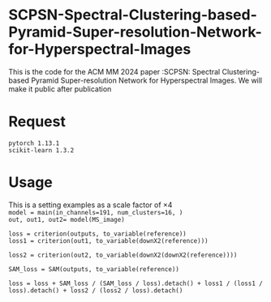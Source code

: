 # SCPSN-Spectral-Clustering-based-Pyramid-Super-resolution-Network-for-Hyperspectral-Images
This is the code for the ACM MM 2024 paper :SCPSN: Spectral Clustering-based Pyramid Super-resolution  Network for Hyperspectral Images.
We will make it public after publication
<h1>Request</h1>
<code>pytorch 1.13.1</code><br/>
<code>scikit-learn 1.3.2</code>
<h1>Usage</h1>
This is a setting examples as a scale factor of ×4<br/>
<code>model = main(in_channels=191, num_clusters=16, )</code><br/>
<code>out, out1, out2= model(MS_image)<br/>
loss = criterion(outputs, to_variable(reference)) 
loss1 = criterion(out1, to_variable(downX2(reference)))<br/>
loss2 = criterion(out2, to_variable(downX2(downX2(reference))))<br/>
SAM_loss = SAM(outputs, to_variable(reference))<br/>
loss = loss + SAM_loss / (SAM_loss / loss).detach() + loss1 / (loss1 / loss).detach() + loss2 / (loss2 / loss).detach() <br/>
</code>
